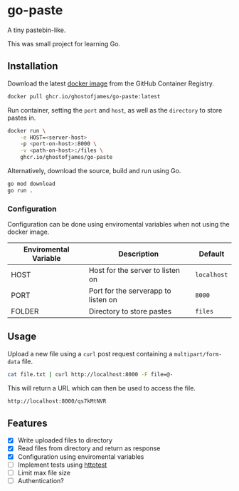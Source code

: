 # go-paste

A tiny pastebin-like.

This was small project for learning Go.

## Installation

Download the latest [docker image](https://https://github.com/ghostofjames/go-paste/pkgs/container/go-paste) from the GitHub Container Registry.

```bash
docker pull ghcr.io/ghostofjames/go-paste:latest 
```

Run container, setting the `port` and `host`, as well as the `directory` to store pastes in.

```bash
docker run \
    -e HOST=<server-host>
    -p <port-on-host>:8000 \
    -v <path-on-host>:/files \
    ghcr.io/ghostofjames/go-paste
```

Alternatively, download the source, build and run using Go.

```bash
go mod download
go run .
```

### Configuration

Configuration can be done using enviromental variables when not using the docker image.

| Enviromental Variable | Description                         | Default     |
| ------------------    | ------------------------------------| ----------- |
| HOST                  | Host for the server to listen on    | `localhost` |
| PORT                  | Port for the serverapp to listen on | `8000`      |
| FOLDER                | Directory to store pastes           | `files`     |

## Usage

Upload a new file using a `curl` post request containing a `multipart/form-data` file.

```bash
cat file.txt | curl http://localhost:8000 -F file=@-
```

This will return a URL which can then be used to access the file.

```bash
http://localhost:8000/qs7kMtNVR
```

## Features

- [x] Write uploaded files to directory
- [x] Read files from directory and return as response
- [x] Configuration using enviromental variables
- [ ] Implement tests using [httptest](https://pkg.go.dev/net/http/httptest)
- [ ] Limit max file size
- [ ] Authentication?
